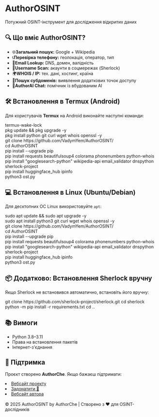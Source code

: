 <h1>AuthorOSINT</h1>
  <p>Потужний OSINT-інструмент для дослідження відкритих даних</p>
</header>

<div class="container">

  <div class="section">
    <h2>🔍 Що вміє AuthorOSINT?</h2>
    <ul>
      <li><span class="icon">🌐</span><b>Загальний пошук:</b> Google + Wikipedia</li>
      <li><span class="icon">📞</span><b>Перевірка телефону:</b> геолокація, оператор, тип</li>
      <li><span class="icon">📧</span><b>Email Lookup:</b> DNS, домен, валідність</li>
      <li><span class="icon">👤</span><b>Username Scan:</b> акаунти в соцмережах (Sherlock)</li>
      <li><span class="icon">🌍</span><b>WHOIS / IP:</b> тех. дані, хостинг, країна</li>
      <li><span class="icon">🧪</span><b>Пошук субдоменів:</b> виявлення додаткових точок доступу</li>
      <li><span class="icon">🤖</span><b>AuthorAI Chat:</b> помічник із вбудованим AI</li>
    </ul>
  </div>

  <div class="section">
    <h2>🛠 Встановлення в Termux (Android)</h2>
    <p>Для користувачів <b>Termux</b> на Android виконайте наступні команди:</p>
    <div class="install-block">
termux-wake-lock<br>
pkg update && pkg upgrade -y<br>
pkg install python git curl wget whois openssl -y<br>
git clone https://github.com/VadymYem/AuthorOSINT/<br>
cd AuthorOSINT<br>
pip install --upgrade pip<br>
pip install requests beautifulsoup4 colorama phonenumbers python-whois<br>
pip install "googlesearch-python" wikipedia-api email_validator dnspython sherlock-project<br>
pip install huggingface_hub ipinfo<br>
python3 ost.py<br>
    </div>
  </div>

  <div class="section">
    <h2>💻 Встановлення в Linux (Ubuntu/Debian)</h2>
    <p>Для десктопних ОС Linux використовуйте <code>apt</code>:</p>
    <div class="install-block">
sudo apt update && sudo apt upgrade -y<br>
sudo apt install python3 git curl wget whois openssl -y<br>
git clone https://github.com/VadymYem/AuthorOSINT/<br>
cd AuthorOSINT<br>
pip install --upgrade pip<br>
pip install requests beautifulsoup4 colorama phonenumbers python-whois<br>
pip install "googlesearch-python" wikipedia-api email_validator dnspython sherlock-project<br>
pip install huggingface_hub ipinfo<br>
python3 ost.py<br>
    </div>
  </div>

  <div class="section">
    <h2>📦 Додатково: Встановлення Sherlock вручну</h2>
    <p>Якщо Sherlock не встановився автоматично, встановіть його вручну:</p>
    <div class="install-block">
git clone https://github.com/sherlock-project/sherlock.git
cd sherlock
python -m pip install -r requirements.txt
cd ..
    </div>
  </div>

  <div class="section">
    <h2>📚 Вимоги</h2>
    <ul>
      <li>Python 3.8–3.11</li>
      <li>Права на встановлення пакетів</li>
      <li>Інтернет-з'єднання</li>
    </ul>
  </div>

  <div class="section">
    <h2>🌟 Підтримка</h2>
    <p>Проєкт створено <b>AuthorChe</b>. Якщо бажаєш підтримати:</p>
    <li><a class="button" href="https://authorche.pp.ua/os.html">Вебсайт проекту</a><br></li>
    <li><a class="button" href="https://authorche.pp.ua/donate.html">Задонатити 💌</a><br></li>
    <li><a class="button" href="https://authorche.pp.ua">Вебсайт автора</a><br><br></li>
  </div>

</div>

<footer>
  © 2025 AuthorOSINT by AuthorChe | Створено з ❤️ для OSINT-дослідників
</footer>
